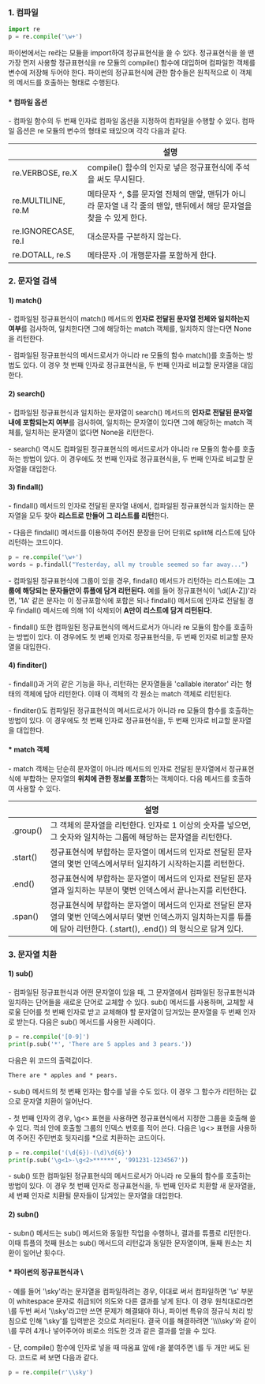 ### 1. 컴파일

```python
import re
p = re.compile('\w+')
```

파이썬에서는 re라는 모듈을 import하여 정규표현식을 쓸 수 있다. 정규표현식을 쓸 땐 가장 먼저 사용할 정규표현식을 re 모듈의 compile() 함수에 대입하며 컴파일한 객체를 변수에 저장해 두어야 한다. 파이썬의 정규표현식에 관한 함수들은 원칙적으로 이 객체의 메서드를 호출하는 형태로 수행된다.

#### * 컴파일 옵션

\- 컴파일 함수의 두 번째 인자로 컴파일 옵션을 지정하여 컴파일을 수행할 수 있다. 컴파일 옵션은 re 모듈의 변수의 형태로 돼있으며 각각 다음과 같다.

|   | 설명 |
|---|---|
| re.VERBOSE, re.X | compile() 함수의 인자로 넣은 정규표현식에 주석을 써도 무시된다. |
| re.MULTILINE, re.M | 메타문자 ^, $를 문자열 전체의 맨앞, 맨뒤가 아니라 문자열 내 각 줄의 맨앞, 맨뒤에서 해당 문자열을 찾을 수 있게 한다. |
| re.IGNORECASE, re.I | 대소문자를 구분하지 않는다. |
| re.DOTALL, re.S | 메타문자 .이 개행문자를 포함하게 한다. |



### 2. 문자열 검색

#### 1) match()

\- 컴파일된 정규표현식이 match() 메서드의 **인자로 전달된 문자열 전체와 일치하는지 여부**를 검사하여, 일치한다면 그에 해당하는 match 객체를, 일치하지 않는다면 None을 리턴한다.

\- 컴파일된 정규표현식의 메서드로서가 아니라 re 모듈의 함수 match()를 호출하는 방법도 있다. 이 경우 첫 번째 인자로 정규표현식을, 두 번째 인자로 비교할 문자열을 대입한다.

#### 2) search()

\- 컴파일된 정규표현식과 일치하는 문자열이 search() 메서드의 **인자로 전달된 문자열 내에 포함되는지 여부**를 검사하여, 일치하는 문자열이 있다면 그에 해당하는 match 객체를, 일치하는 문자열이 없다면 None을 리턴한다.

\- search() 역시도 컴파일된 정규표현식의 메서드로서가 아니라 re 모듈의 함수를 호출하는 방법이 있다. 이 경우에도 첫 번째 인자로 정규표현식을, 두 번째 인자로 비교할 문자열을 대입한다.

#### 3) findall()

\- findall() 메서드의 인자로 전달된 문자열 내에서, 컴파일된 정규표현식과 일치하는 문자열을 모두 찾아 **리스트로 만들어 그 리스트를 리턴**한다.

\- 다음은 findall() 메서드를 이용하여 주어진 문장을 단어 단위로 split해 리스트에 담아 리턴하는 코드이다.

```python
p = re.compile('\w+')
words = p.findall("Yesterday, all my trouble seemed so far away...")
```

\- 컴파일된 정규표현식에 그룹이 있을 경우, findall() 메서드가 리턴하는 리스트에는 **그룹에 해당되는 문자들만이 튜플에 담겨 리턴된다.** 예를 들어 정규표현식이 '\d([A-Z])'라면, '1A' 같은 문자는 이 정규포함식에 포함은 되나 findall() 메서드에 인자로 전달될 경우 findall() 메서드에 의해 1이 삭제되어 **A만이 리스트에 담겨 리턴된다.**

\- findall() 또한 컴파일된 정규표현식의 메서드로서가 아니라 re 모듈의 함수를 호출하는 방법이 있다. 이 경우에도 첫 번째 인자로 정규표현식을, 두 번째 인자로 비교할 문자열을 대입한다.


#### 4) finditer()

\- findall()과 거의 같은 기능을 하나, 리턴하는 문자열들을 'callable iterator' 라는 형태의 객체에 담아 리턴한다. 이때 이 객체의 각 원소는 match 객체로 리턴된다.

\- finditer()도 컴파일된 정규표현식의 메서드로서가 아니라 re 모듈의 함수를 호출하는 방법이 있다. 이 경우에도 첫 번째 인자로 정규표현식을, 두 번째 인자로 비교할 문자열을 대입한다.


#### * match 객체

\- match 객체는 단순히 문자열이 아니라 메서드의 인자로 전달된 문자열에서 정규표현식에 부합하는 문자열의 **위치에 관한 정보를 포함**하는 객체이다. 다음 메서드를 호출하여 사용할 수 있다.

|   | 설명 |
|---|---|
| .group() | 그 객체의 문자열을 리턴한다. 인자로 1 이상의 숫자를 넣으면, 그 숫자와 일치하는 그룹에 해당하는 문자열을 리턴한다. |
| .start() | 정규표현식에 부합하는 문자열이 메서드의 인자로 전달된 문자열의 몇번 인덱스에서부터 일치하기 시작하는지를 리턴한다. |
| .end() | 정규표현식에 부합하는 문자열이 메서드의 인자로 전달된 문자열과 일치하는 부분이 몇번 인덱스에서 끝나는지를 리턴한다. |
| .span() | 정규표현식에 부합하는 문자열이 메서드의 인자로 전달된 문자열의 몇번 인덱스에서부터 몇번 인덱스까지 일치하는지를 튜플에 담아 리턴한다. (.start(), .end()) 의 형식으로 담겨 있다. |


### 3. 문자열 치환

#### 1) sub()

\- 컴파일된 정규표현식과 어떤 문자열이 있을 때, 그 문자열에서 컴파일된 정규표현식과 일치하는 단어들을 새로운 단어로 교체할 수 있다. sub() 메서드를 사용하며, 교체할 새로울 단어를 첫 번째 인자로 받고 교체해야 할 문자열이 담겨있는 문자열을 두 번째 인자로 받는다. 다음은 sub() 메서드를 사용한 사례이다.

```python
p = re.compile('[0-9]')
print(p.sub('*', 'There are 5 apples and 3 pears.'))
```

다음은 위 코드의 출력값이다.

```HTML
There are * apples and * pears.
```

\- sub() 메서드의 첫 번째 인자는 함수를 넣을 수도 있다. 이 경우 그 함수가 리턴하는 값으로 문자열 치환이 일어난다.

\- 첫 번째 인자의 경우, \\g<> 표현을 사용하면 정규표현식에서 지정한 그룹을 호출해 쓸 수 있다. 꺽쇠 안에 호출할 그룹의 인덱스 번호를 적어 쓴다. 다음은 \\g<> 표현을 사용하여 주어진 주민번호 뒷자리를 *으로 치환하는 코드이다.

```python
p = re.compile('(\d{6})-(\d)\d{6}')
print(p.sub('\g<1>-\g<2>******', '991231-1234567'))
```

\- sub() 또한 컴파일된 정규표현식의 메서드로서가 아니라 re 모듈의 함수를 호출하는 방법이 있다. 이 경우 첫 번째 인자로 정규표현식을, 두 번째 인자로 치환할 새 문자열을, 세 번째 인자로 치환될 문자들이 담겨있는 문자열을 대입한다.



#### 2) subn()

\- subn() 메서드는 sub() 메서드와 동일한 작업을 수행하나, 결과를 튜플로 리턴한다. 이때 튜플의 첫째 원소는 sub() 메서드의 리턴값과 동일한 문자열이며, 둘째 원소는 치환이 일어난 횟수다.








#### * 파이썬의 정규표현식과 \\

\- 예를 들어 '\\sky'라는 문자열을 컴파일하려는 경우, 이대로 써서 컴파일하면 '\\s' 부분이 whitespace 문자로 취급되어 의도와 다른 결과를 낳게 된다. 이 경우 원칙대로라면 \\를 두번 써서 '\\\\sky'라고만 쓰면 문제가 해결돼야 하나, 파이썬 특유의 정규식 처리 방침으로 인해 '\\sky'를 입력받은 것으로 처리된다. 결국 이를 해결하려면 '\\\\\\\\sky'와 같이 \\를 무려 4개나 넣어주어야 비로소 의도한 것과 같은 결과를 얻을 수 있다.

\- 단, compile() 함수에 인자로 넣을 때 따옴표 앞에 r을 붙여주면 \\를 두 개만 써도 된다. 코드로 써 보면 다음과 같다.

```python
p = re.compile(r'\\sky')
```
